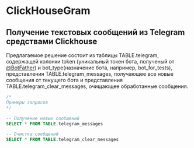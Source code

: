 # ClickHouseGram
## Получение текстовых сообщений из Telegram средствами Clickhouse

Предлагаемое решение состоит из таблицы TABLE.telegram, содержащей колонки token (уникальный токен бота, полученый от [@BotFather](https://t.me/BotFather))
и bot_type(назначение бота, например, bot_for_tests),
представления TABLE.telegram_messages, получающее все новые сообщения от текущего бота и
представления TABLE.telegram_clear_messages, очищающее обработанные сообщения.
```SQL
/*
Примеры запросов
*/

-- Получение новых сообщений
SELECT * FROM TABLE.telegram_messages

-- Очистка сообщений
SELECT * FROM TABLE.telegram_clear_messages
```

